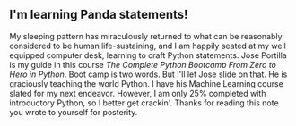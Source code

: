 ## I'm learning Panda statements!

My sleeping pattern has miraculously returned to what can be reasonably considered to be human life-sustaining, and I am happily seated at my well equipped computer desk, learning to craft Python statements. Jose Portilla is my guide in this course _The Complete Python Bootcamp From Zero to Hero in Python_. Boot camp is two words. But I'll let Jose slide on that. He is graciously teaching the world Python. I have his Machine Learning course slated for my next endeavor. However, I am only 25% completed with introductory Python, so I better get crackin'. Thanks for reading this note you wrote to yourself for posterity.
